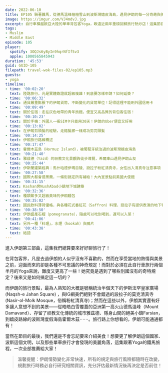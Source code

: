 ```yaml
---
date: 2022-06-10
title: EP105 騎著鐵馬，從德馬溫峰皚皚雪山到波斯灣嬉皮海島，遇見伊朗的每一分奇葩與美好！ ft. 單車背包客 Yoga
image: https://imgur.com/VJ4mdvJ.jpg
excerpt: 自行車橫越歐亞大陸的單車背包客Yoga，睽違近兩年重磅回歸旅行熱炒店！這集節目不僅僅是個單車遊記，更充滿著關於歷史、民族、性別與自我的觀察與反思；在此邀請各位和我一起加入Yoga的旅程，一起感受旅行路上的所有驚喜、溫暖、荒謬與委屈，並且在經歷這些後遇見最真實的自己！
tags:
- Muslim
- Middle East
episode: 105
player:
  spotify: 3OQJs6yByIn9hqrNfIf5v3
  apple: 1000565845943
duration: '45:53'
guid: GUID-105
filepath: travel-wok-files-02/ep105.mp3
guests:
- yoga
timeline:
- time: '00:02:20'
  text: 陸路旅行，光是實體簽證就超級複雜！到底要怎樣申請？如何延簽？
- time: '00:06:32'
  text: 通貨嚴重膨脹下的伊朗貨幣，不斷變化的貨幣單位！記得這裡不能刷外國信用卡
- time: '00:09:49'
  text: 關於住宿：走在灰色地帶的青年旅館，便宜又高品質的背包客住宿！
- time: '00:10:23'
  text: 關於手機：外國人一張SIM卡只能用30天！伊朗的Uber便宜又好用
- time: '00:13:02'
  text: 在伊朗剪頭髮的經驗，走錯髮廊一樣成功剪完頭髮
- time: '00:14:25'
  text: 伊朗旅行路線概述
- time: '00:17:47'
  text: 霍爾木茲島（Hormuz Island），被葡萄牙統治過的波斯灣嬉皮海島
- time: '00:21:40'
  text: 雅茲德（Yazd）的祆教文化景觀與徒步導覽，希爾庫山遇見伊朗山友
- time: '00:25:44'
  text: 伊斯蘭建築經典：馬什哈德伊瑪目陵、設拉子粉紅清真寺，女性出入清真寺注意事項
- time: '00:27:58'
  text: 國際大都會德黑蘭，一條街搞定所有補給！大內宣景點前美國大使館
- time: '00:31:15'
  text: Kashan旁NushAbad小鎮地下城建築
- time: '00:32:36'
  text: 種類繁多又超級美味的伊朗麵包
- time: '00:35:02'
  text: 國民飲料薄荷優格，與各種花式番紅花（Saffron）料理，設拉子有提供表演的地下特色餐廳
- time: '00:38:50'
  text: 伊朗盛產石榴（pomegranate），隨處可以吃到喝到，還可以入菜！
- time: '00:41:06'
  text: 另外一種「料理」，水煙（hookah）與鴉片
- time: '00:43:38'
  text: 結語
---
```

進入伊朗第三部曲，這集我們總算要來好好聊旅行了！

在背包客界，凡是去過伊朗的人似乎沒有不喜歡的，然而在享受當地的熱情與美景之前，迎面而來的卻是各種不可思議的神奇規定！而對於必須在此自行車旅行兩個半月的Yoga來說，難度又更高了一些！她究竟是遇到了哪些別國沒有的奇特規定？後來又是如何搞定這一切的？

而伊朗的旅行景點，最為人熟知的大概是號稱統治半個天下的伊斯法罕皇家廣場 (Naqsh-e Jahan Square) ，與IG網美們絕對不會錯過的設拉子的莫克清真寺 (Nasir-ol-Molk Mosque，俗稱粉紅清真寺)；然而在這些以外，伊朗其實還有好多讓人意想不到的美景——從皓皓白雪覆蓋的亞洲第一高火山德馬溫峰（Mount Damavand）、存留了祆教文化傳統的城市雅茲德、隱身山間的絕美小鎮Farsian，到嬉皮路線的波斯灣度假海島霍爾木茲⋯⋯。旅行路上你想看的，伊朗可能通通都有！

當然在節目的最後，我們還是不會忘記要來介紹美食！想要更了解伊朗這個國家、波斯這個文明，以及那些單車旅行才會發現的美麗角落，這集跟著Yoga的鐵馬旅程，一次全部推薦給大家！

> 溫馨提醒：伊朗情勢變化非常快速，所有的規定與旅行風險都隨時在改變，規劃旅行時務必自行研究相關資訊，充分評估最新情況後再決定是否前往！
